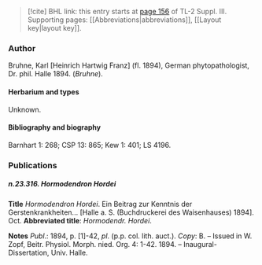 > [!cite] BHL link: this entry starts at [page 156](https://www.biodiversitylibrary.org/item/103861#page/166/mode/1up) of TL-2 Suppl. III.
> Supporting pages: [[Abbreviations|abbreviations]], [[Layout key|layout key]].

### Author

Bruhne, Karl \[Heinrich Hartwig Franz\] (fl. 1894), German phytopathologist, Dr. phil. Halle 1894. (*Bruhne*).

#### Herbarium and types

Unknown.

#### Bibliography and biography

Barnhart 1: 268; CSP 13: 865; Kew 1: 401; LS 4196.

### Publications

##### n.23.316. Hormodendron Hordei

**Title**
*Hormodendron Hordei*. Ein Beitrag zur Kenntnis der Gerstenkrankheiten... \[Halle a. S. (Buchdruckerei des Waisenhauses) 1894\]. Oct.
**Abbreviated title**: *Hormodendr. Hordei*.

**Notes**
*Publ*.: 1894, p. \[1\]-42, *pl*. (p.p. col. lith. auct.). *Copy*: B. – Issued in W. Zopf, Beitr. Physiol. Morph. nied. Org. 4: 1-42. 1894. – Inaugural-Dissertation, Univ. Halle.

